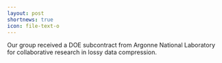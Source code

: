```yaml
---
layout: post
shortnews: true
icon: file-text-o
---
```


Our group received a DOE subcontract from Argonne National Laboratory for collaborative research in lossy data compression. 
